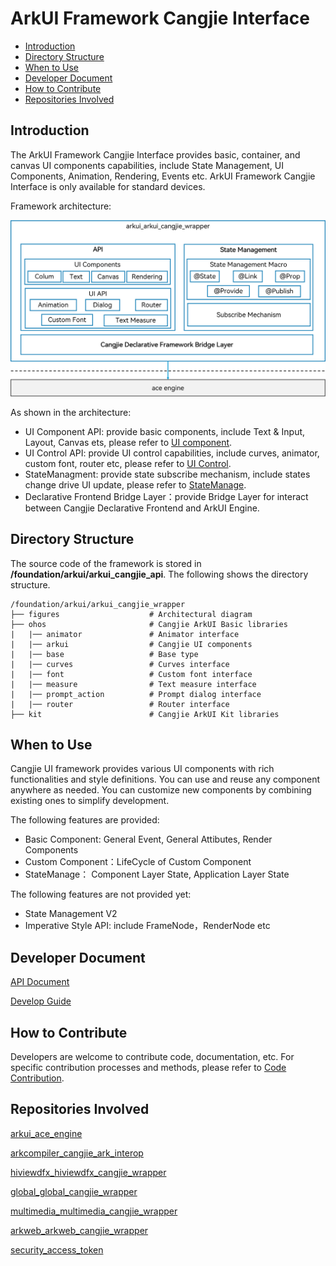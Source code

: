 # ArkUI Framework Cangjie Interface<a name="EN-US_TOPIC_0000001076213364"></a>

-   [Introduction](#section15701932113019)
-   [Directory Structure](#section1791423143211)
-   [When to Use](#section171384529150)
-   [Developer Document](#section171384529152)
-   [How to Contribute](#section171384529153)
-   [Repositories Involved](#section1447164910172)

## Introduction<a name="section15701932113019"></a>

The ArkUI Framework Cangjie Interface provides basic, container, and canvas UI components capabilities, include State Management, UI Components, Animation, Rendering, Events etc. ArkUI Framework Cangjie Interface is only available for standard devices.

Framework architecture:

![Cangjie ArkUI Framework](./figures/arkui_arkui_cangjie_wrapper_en.png)

As shown in the architecture:

- UI Component API: provide basic components, include Text & Input, Layout, Canvas ets, please refer to [UI component](https://gitcode.com/openharmony-sig/arkcompiler_cangjie_ark_interop/blob/master/doc/API_Reference/source_en/arkui-cj/cj-row-column-stack-column.md).
- UI Control API: provide UI control capabilities, include curves, animator, custom font, router etc, please refer to [UI Control](https://gitcode.com/openharmony-sig/arkcompiler_cangjie_ark_interop/blob/master/doc/API_Reference/source_en/arkui-cj/cj-universal-event-mouse.md).
- StateManagment: provide state subscribe mechanism, include states change drive UI update, please refer to [StateManage](https://gitcode.com/openharmony-sig/arkcompiler_cangjie_ark_interop/blob/master/doc/API_Reference/source_zh_cn/arkui-cj/cj-state-rendering-componentstatemanagement.md).
- Declarative Frontend Bridge Layer：provide Bridge Layer for interact between Cangjie Declarative Frontend and ArkUI Engine.

## Directory Structure<a name="section1791423143211"></a>

The source code of the framework is stored in  **/foundation/arkui/arkui\_cangjie\_api**. The following shows the directory structure.

```
/foundation/arkui/arkui_cangjie_wrapper
├── figures                    # Architectural diagram
├── ohos                       # Cangjie ArkUI Basic libraries
|   |── animator               # Animator interface
|   |── arkui                  # Cangjie UI components
|   |── base                   # Base type
|   |── curves                 # Curves interface
|   |── font                   # Custom font interface
|   |── measure                # Text measure interface
|   |── prompt_action          # Prompt dialog interface
|   |── router                 # Router interface
├── kit                        # Cangjie ArkUI Kit libraries
```

## When to Use<a name="section171384529150"></a>

Cangjie UI framework provides various UI components with rich functionalities and style definitions. You can use and reuse any component anywhere as needed. You can customize new components by combining existing ones to simplify development.

The following features are provided:
- Basic Component: General Event, General Attibutes, Render Components
- Custom Component：LifeCycle of Custom Component
- StateManage： Component Layer State, Application Layer State

The following features are not provided yet:
- State Management V2
- Imperative Style API: include FrameNode，RenderNode etc

## Developer Document<a name="section171384529152"></a>

[API Document](https://gitcode.com/openharmony-sig/arkcompiler_cangjie_ark_interop/blob/master/doc/API_Reference/summary_cjnative_ohos_EN.md)

[Develop Guide](https://gitcode.com/openharmony-sig/arkcompiler_cangjie_ark_interop/blob/master/doc/Dev_Guide/source_en/arkui-cj/cj-ui-development-overview.md)

## How to Contribute<a name="section171384529153"></a>

Developers are welcome to contribute code, documentation, etc. For specific contribution processes and methods, please refer to [Code Contribution](https://gitcode.com/openharmony/docs/blob/master/en/contribute/how-to-contribute.md).

## Repositories Involved<a name="section1447164910172"></a>

[arkui_ace_engine](https://gitee.com/openharmony/arkui_ace_engine)

[arkcompiler_cangjie_ark_interop](https://gitcode.com/openharmony-sig/arkcompiler_cangjie_ark_interop)

[hiviewdfx_hiviewdfx_cangjie_wrapper](https://gitcode.com/openharmony-sig/hiviewdfx_hiviewdfx_cangjie_wrapper)

[global_global_cangjie_wrapper](https://gitcode.com/openharmony-sig/global_global_cangjie_wrapper)

[multimedia_multimedia_cangjie_wrapper](https://gitcode.com/openharmony-sig/multimedia_multimedia_cangjie_wrapper)

[arkweb_arkweb_cangjie_wrapper](https://gitcode.com/openharmony-sig/arkweb_arkweb_cangjie_wrapper)

[security_access_token](https://gitee.com/openharmony/security_access_token)
